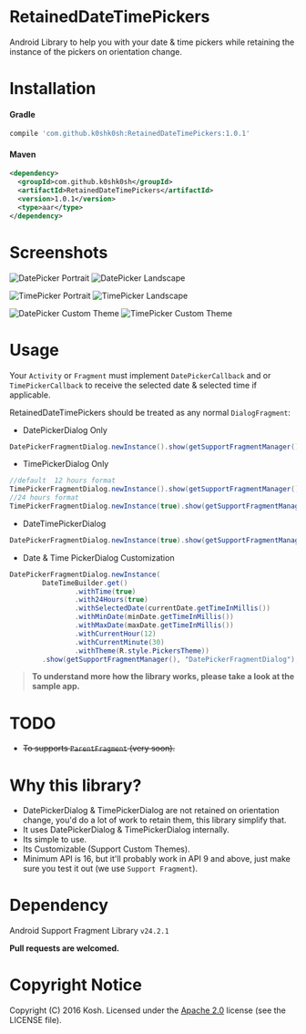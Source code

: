 # RetainedDateTimePickers
Android Library to help you with your date & time pickers while retaining the instance of the pickers on orientation change.

# Installation

#### Gradle
```groovy
compile 'com.github.k0shk0sh:RetainedDateTimePickers:1.0.1'
```

#### Maven
```xml
<dependency>
  <groupId>com.github.k0shk0sh</groupId>
  <artifactId>RetainedDateTimePickers</artifactId>
  <version>1.0.1</version>
  <type>aar</type>
</dependency>
```

Screenshots 
======

![DatePicker Portrait](https://raw.github.com/k0shk0sh/RetainedDateTimePickers/master/art/date_picker_portrait.png "DatePicker Portrait") ![DatePicker Landscape](https://raw.github.com/k0shk0sh/RetainedDateTimePickers/master/art/date_picker_land.png "DatePicker Landscape")

![TimePicker Portrait](https://raw.github.com/k0shk0sh/RetainedDateTimePickers/master/art/time_picker_portrait.png "DatePicker Portrait") ![TimePicker Landscape](https://raw.github.com/k0shk0sh/RetainedDateTimePickers/master/art/time_picker_land.png "DatePicker Landscape")

![DatePicker Custom Theme](https://raw.github.com/k0shk0sh/RetainedDateTimePickers/master/art/time_picker_portrait.png "DatePicker Custom Theme") ![TimePicker Custom Theme](https://raw.github.com/k0shk0sh/RetainedDateTimePickers/master/art/time_picker_land.png "TimePicker Custom Theme")

Usage
=====

Your `Activity` or `Fragment` must implement `DatePickerCallback` and or `TimePickerCallback` to receive the selected date & selected time if 
applicable.

RetainedDateTimePickers should be treated as any normal `DialogFragment`:

- DatePickerDialog Only 
```java
DatePickerFragmentDialog.newInstance().show(getSupportFragmentManager(), "DatePickerFragmentDialog");
```

- TimePickerDialog Only
```java
//default  12 hours format
TimePickerFragmentDialog.newInstance().show(getSupportFragmentManager(), "TimePickerFragmentDialog");
//24 hours format
TimePickerFragmentDialog.newInstance(true).show(getSupportFragmentManager(), "TimePickerFragmentDialog");
```

- DateTimePickerDialog 
```java
DatePickerFragmentDialog.newInstance(true).show(getSupportFragmentManager(), "DatePickerFragmentDialog");
```

- Date & Time PickerDialog Customization
```java
DatePickerFragmentDialog.newInstance(
        DateTimeBuilder.get()
                .withTime(true)
                .with24Hours(true)
                .withSelectedDate(currentDate.getTimeInMillis())
                .withMinDate(minDate.getTimeInMillis())
                .withMaxDate(maxDate.getTimeInMillis())
                .withCurrentHour(12)
                .withCurrentMinute(30)
                .withTheme(R.style.PickersTheme))
        .show(getSupportFragmentManager(), "DatePickerFragmentDialog");
```


> **To understand more how the library works, please take a look at the sample app.**


TODO
=====

- ~~To supports `ParentFragment` (very soon).~~

# Why this library?

* DatePickerDialog & TimePickerDialog are not retained on orientation change, you'd do a lot of work to retain them, this library simplify that.
* It uses DatePickerDialog & TimePickerDialog internally.
* Its simple to use.
* Its Customizable (Support Custom Themes). 
* Minimum API is 16, but it'll probably work in API 9 and above, just make sure you test it out (we use `Support Fragment`).  


# Dependency

Android Support Fragment Library ``v24.2.1``

**Pull requests are welcomed.**

# Copyright Notice

Copyright (C) 2016 Kosh.
Licensed under the [Apache 2.0](http://www.apache.org/licenses/LICENSE-2.0)
license (see the LICENSE file).
